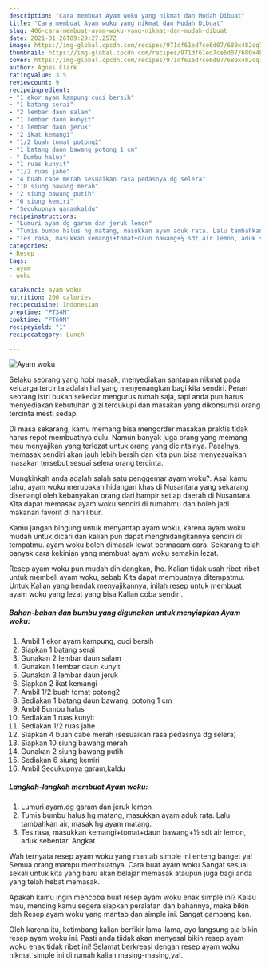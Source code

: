 ```yaml
---
description: "Cara membuat Ayam woku yang nikmat dan Mudah Dibuat"
title: "Cara membuat Ayam woku yang nikmat dan Mudah Dibuat"
slug: 406-cara-membuat-ayam-woku-yang-nikmat-dan-mudah-dibuat
date: 2021-01-26T09:29:27.257Z
image: https://img-global.cpcdn.com/recipes/971df61ed7ce6d07/680x482cq70/ayam-woku-foto-resep-utama.jpg
thumbnail: https://img-global.cpcdn.com/recipes/971df61ed7ce6d07/680x482cq70/ayam-woku-foto-resep-utama.jpg
cover: https://img-global.cpcdn.com/recipes/971df61ed7ce6d07/680x482cq70/ayam-woku-foto-resep-utama.jpg
author: Agnes Clark
ratingvalue: 3.5
reviewcount: 9
recipeingredient:
- "1 ekor ayam kampung cuci bersih"
- "1 batang serai"
- "2 lembar daun salam"
- "1 lembar daun kunyit"
- "3 lembar daun jeruk"
- "2 ikat kemangi"
- "1/2 buah tomat potong2"
- "1 batang daun bawang potong 1 cm"
- " Bumbu halus"
- "1 ruas kunyit"
- "1/2 ruas jahe"
- "4 buah cabe merah sesuaikan rasa pedasnya dg selera"
- "10 siung bawang merah"
- "2 siung bawang putih"
- "6 siung kemiri"
- "Secukupnya garamkaldu"
recipeinstructions:
- "Lumuri ayam.dg garam dan jeruk lemon"
- "Tumis bumbu halus hg matang, masukkan ayam aduk rata. Lalu tambahkan air, masak hg ayam matang."
- "Tes rasa, masukkan kemangi+tomat+daun bawang+½ sdt air lemon, aduk sebentar. Angkat"
categories:
- Resep
tags:
- ayam
- woku

katakunci: ayam woku 
nutrition: 200 calories
recipecuisine: Indonesian
preptime: "PT34M"
cooktime: "PT60M"
recipeyield: "1"
recipecategory: Lunch

---
```



![Ayam woku](https://img-global.cpcdn.com/recipes/971df61ed7ce6d07/680x482cq70/ayam-woku-foto-resep-utama.jpg)

Selaku seorang yang hobi masak, menyediakan santapan nikmat pada keluarga tercinta adalah hal yang menyenangkan bagi kita sendiri. Peran seorang istri bukan sekedar mengurus rumah saja, tapi anda pun harus menyediakan kebutuhan gizi tercukupi dan masakan yang dikonsumsi orang tercinta mesti sedap.

Di masa  sekarang, kamu memang bisa mengorder masakan praktis tidak harus repot membuatnya dulu. Namun banyak juga orang yang memang mau menyajikan yang terlezat untuk orang yang dicintainya. Pasalnya, memasak sendiri akan jauh lebih bersih dan kita pun bisa menyesuaikan masakan tersebut sesuai selera orang tercinta. 



Mungkinkah anda adalah salah satu penggemar ayam woku?. Asal kamu tahu, ayam woku merupakan hidangan khas di Nusantara yang sekarang disenangi oleh kebanyakan orang dari hampir setiap daerah di Nusantara. Kita dapat memasak ayam woku sendiri di rumahmu dan boleh jadi makanan favorit di hari libur.

Kamu jangan bingung untuk menyantap ayam woku, karena ayam woku mudah untuk dicari dan kalian pun dapat menghidangkannya sendiri di tempatmu. ayam woku boleh dimasak lewat bermacam cara. Sekarang telah banyak cara kekinian yang membuat ayam woku semakin lezat.

Resep ayam woku pun mudah dihidangkan, lho. Kalian tidak usah ribet-ribet untuk membeli ayam woku, sebab Kita dapat membuatnya ditempatmu. Untuk Kalian yang hendak menyajikannya, inilah resep untuk membuat ayam woku yang lezat yang bisa Kalian coba sendiri.

<!--inarticleads1-->

##### Bahan-bahan dan bumbu yang digunakan untuk menyiapkan Ayam woku:

1. Ambil 1 ekor ayam kampung, cuci bersih
1. Siapkan 1 batang serai
1. Gunakan 2 lembar daun salam
1. Gunakan 1 lembar daun kunyit
1. Gunakan 3 lembar daun jeruk
1. Siapkan 2 ikat kemangi
1. Ambil 1/2 buah tomat potong2
1. Sediakan 1 batang daun bawang, potong 1 cm
1. Ambil  Bumbu halus
1. Sediakan 1 ruas kunyit
1. Sediakan 1/2 ruas jahe
1. Siapkan 4 buah cabe merah (sesuaikan rasa pedasnya dg selera)
1. Siapkan 10 siung bawang merah
1. Gunakan 2 siung bawang putih
1. Sediakan 6 siung kemiri
1. Ambil Secukupnya garam,kaldu




<!--inarticleads2-->

##### Langkah-langkah membuat Ayam woku:

1. Lumuri ayam.dg garam dan jeruk lemon
1. Tumis bumbu halus hg matang, masukkan ayam aduk rata. Lalu tambahkan air, masak hg ayam matang.
1. Tes rasa, masukkan kemangi+tomat+daun bawang+½ sdt air lemon, aduk sebentar. Angkat




Wah ternyata resep ayam woku yang mantab simple ini enteng banget ya! Semua orang mampu membuatnya. Cara buat ayam woku Sangat sesuai sekali untuk kita yang baru akan belajar memasak ataupun juga bagi anda yang telah hebat memasak.

Apakah kamu ingin mencoba buat resep ayam woku enak simple ini? Kalau mau, mending kamu segera siapkan peralatan dan bahannya, maka bikin deh Resep ayam woku yang mantab dan simple ini. Sangat gampang kan. 

Oleh karena itu, ketimbang kalian berfikir lama-lama, ayo langsung aja bikin resep ayam woku ini. Pasti anda tiidak akan menyesal bikin resep ayam woku enak tidak ribet ini! Selamat berkreasi dengan resep ayam woku nikmat simple ini di rumah kalian masing-masing,ya!.

